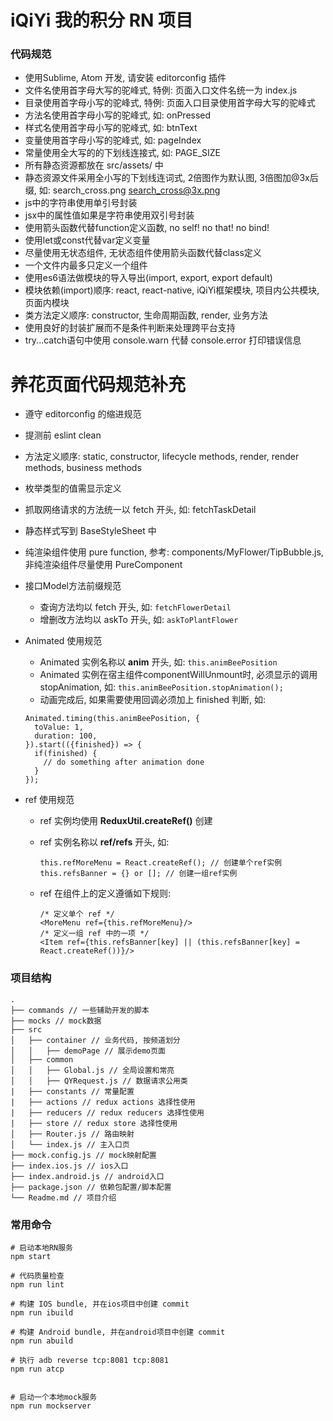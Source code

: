 # iQiYi 我的积分 RN 项目

### 代码规范
- 使用Sublime, Atom 开发, 请安装 editorconfig 插件
- 文件名使用首字母大写的驼峰式, 特例: 页面入口文件名统一为 index.js
- 目录使用首字母小写的驼峰式, 特例: 页面入口目录使用首字母大写的驼峰式
- 方法名使用首字母小写的驼峰式, 如: onPressed
- 样式名使用首字母小写的驼峰式, 如: btnText
- 变量使用首字母小写的驼峰式, 如: pageIndex
- 常量使用全大写的的下划线连接式, 如: PAGE_SIZE
- 所有静态资源都放在 src/assets/ 中
- 静态资源文件采用全小写的下划线连词式, 2倍图作为默认图, 3倍图加@3x后缀, 如: search_cross.png search_cross@3x.png
- js中的字符串使用单引号封装
- jsx中的属性值如果是字符串使用双引号封装
- 使用箭头函数代替function定义函数, no self! no that! no bind!
- 使用let或const代替var定义变量
- 尽量使用无状态组件, 无状态组件使用箭头函数代替class定义
- 一个文件内最多只定义一个组件
- 使用es6语法做模块的导入导出(import, export, export default)
- 模块依赖(import)顺序: react, react-native, iQiYi框架模块, 项目内公共模块, 页面内模块
- 类方法定义顺序: constructor, 生命周期函数, render, 业务方法
- 使用良好的封装扩展而不是条件判断来处理跨平台支持
- try...catch语句中使用 console.warn 代替 console.error 打印错误信息

# 养花页面代码规范补充
- 遵守 editorconfig 的缩进规范
- 提测前 eslint clean
- 方法定义顺序: static, constructor, lifecycle methods, render, render methods, business methods
- 枚举类型的值需显示定义
- 抓取网络请求的方法统一以 fetch 开头, 如: fetchTaskDetail
- 静态样式写到 BaseStyleSheet 中
- 纯渲染组件使用 pure function, 参考: components/MyFlower/TipBubble.js, 非纯渲染组件尽量使用 PureComponent

- 接口Model方法前缀规范
  - 查询方法均以 fetch 开头, 如: `fetchFlowerDetail`
  - 增删改方法均以 askTo 开头, 如: `askToPlantFlower`

- Animated 使用规范
  - Animated 实例名称以 **anim** 开头, 如: `this.animBeePosition`
  - Animated 实例在宿主组件componentWillUnmount时, 必须显示的调用stopAnimation, 如: `this.animBeePosition.stopAnimation();`
  - 动画完成后, 如果需要使用回调必须加上 finished 判断, 如:
  
  ```
  Animated.timing(this.animBeePosition, {
    toValue: 1,
    duration: 100,
  }).start(({finished}) => {
    if(finished) {
      // do something after animation done
    }
  });
  ```

- ref 使用规范
  - ref 实例均使用 **ReduxUtil.createRef()** 创建
  - ref 实例名称以 **ref/refs** 开头, 如:
  
	```
	this.refMoreMenu = React.createRef(); // 创建单个ref实例
	this.refsBanner = {} or []; // 创建一组ref实例
	```
  - ref 在组件上的定义遵循如下规则:
  
	```
	/* 定义单个 ref */
	<MoreMenu ref={this.refMoreMenu}/>
	/* 定义一组 ref 中的一项 */
	<Item ref={this.refsBanner[key] || (this.refsBanner[key] = React.createRef())}/>
	```

### 项目结构

```
.
├── commands // 一些辅助开发的脚本
├── mocks // mock数据
├── src
│   ├── container // 业务代码, 按频道划分
│   │   ├── demoPage // 展示demo页面
│   ├── common
│   │   ├── Global.js // 全局设置和常亮
│   │   ├── QYRequest.js // 数据请求公用类
|   ├── constants // 常量配置
|   ├── actions // redux actions 选择性使用
|   ├── reducers // redux reducers 选择性使用
|   ├── store // redux store 选择性使用
│   ├── Router.js // 路由映射
│   └── index.js // 主入口页
├── mock.config.js // mock映射配置
├── index.ios.js // ios入口
├── index.android.js // android入口
├── package.json // 依赖包配置/脚本配置
└── Readme.md // 项目介绍

```

### 常用命令
```
# 启动本地RN服务
npm start

# 代码质量检查
npm run lint

# 构建 IOS bundle, 并在ios项目中创建 commit
npm run ibuild

# 构建 Android bundle, 并在android项目中创建 commit
npm run abuild

# 执行 adb reverse tcp:8081 tcp:8081
npm run atcp


# 启动一个本地mock服务
npm run mockserver
```
